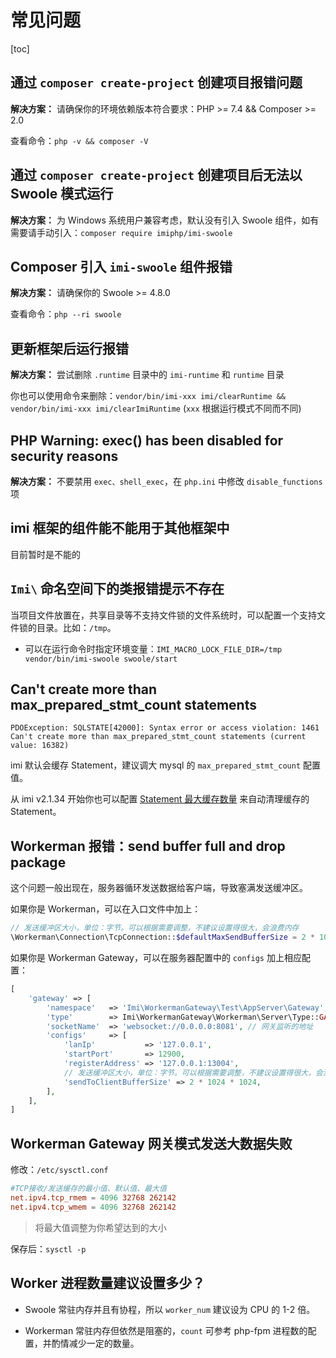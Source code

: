 # 常见问题

[toc]

## 通过 `composer create-project` 创建项目报错问题

**解决方案：** 请确保你的环境依赖版本符合要求：PHP >= 7.4 && Composer >= 2.0

查看命令：`php -v && composer -V`

## 通过 `composer create-project` 创建项目后无法以 Swoole 模式运行

**解决方案：** 为 Windows 系统用户兼容考虑，默认没有引入 Swoole 组件，如有需要请手动引入：`composer require imiphp/imi-swoole`

## Composer 引入 `imi-swoole` 组件报错

**解决方案：** 请确保你的 Swoole >= 4.8.0

查看命令：`php --ri swoole`

## 更新框架后运行报错

**解决方案：** 尝试删除 `.runtime` 目录中的 `imi-runtime` 和 `runtime` 目录

你也可以使用命令来删除：`vendor/bin/imi-xxx imi/clearRuntime && vendor/bin/imi-xxx imi/clearImiRuntime` (`xxx` 根据运行模式不同而不同)

## PHP Warning:  exec() has been disabled for security reasons

**解决方案：** 不要禁用 `exec、shell_exec`，在 `php.ini` 中修改 `disable_functions` 项

## imi 框架的组件能不能用于其他框架中

目前暂时是不能的

## `Imi\` 命名空间下的类报错提示不存在

当项目文件放置在，共享目录等不支持文件锁的文件系统时，可以配置一个支持文件锁的目录。比如：`/tmp`。

* 可以在运行命令时指定环境变量：`IMI_MACRO_LOCK_FILE_DIR=/tmp vendor/bin/imi-swoole swoole/start`

## Can't create more than max_prepared_stmt_count statements

```log
PDOException: SQLSTATE[42000]: Syntax error or access violation: 1461 Can't create more than max_prepared_stmt_count statements (current value: 16382)
```

imi 默认会缓存 Statement，建议调大 mysql 的 `max_prepared_stmt_count` 配置值。

从 imi v2.1.34 开始你也可以配置 [Statement 最大缓存数量](/v2.1/components/db/config.html) 来自动清理缓存的 Statement。

## Workerman 报错：send buffer full and drop package

这个问题一般出现在，服务器循环发送数据给客户端，导致塞满发送缓冲区。

如果你是 Workerman，可以在入口文件中加上：

```php
// 发送缓冲区大小，单位：字节。可以根据需要调整，不建议设置得很大，会浪费内存
\Workerman\Connection\TcpConnection::$defaultMaxSendBufferSize = 2 * 1024 * 1024;
```

如果你是 Workerman Gateway，可以在服务器配置中的 `configs` 加上相应配置：

```php
[
    'gateway' => [
        'namespace'   => 'Imi\WorkermanGateway\Test\AppServer\Gateway',
        'type'        => Imi\WorkermanGateway\Workerman\Server\Type::GATEWAY,
        'socketName'  => 'websocket://0.0.0.0:8081', // 网关监听的地址
        'configs'     => [
            'lanIp'           => '127.0.0.1',
            'startPort'       => 12900,
            'registerAddress' => '127.0.0.1:13004',
            // 发送缓冲区大小，单位：字节。可以根据需要调整，不建议设置得很大，会浪费内存
            'sendToClientBufferSize' => 2 * 1024 * 1024,
        ],
    ],
]
```

## Workerman Gateway 网关模式发送大数据失败

修改：`/etc/sysctl.conf`

```conf
#TCP接收/发送缓存的最小值、默认值、最大值
net.ipv4.tcp_rmem = 4096 32768 262142
net.ipv4.tcp_wmem = 4096 32768 262142
```

> 将最大值调整为你希望达到的大小

保存后：`sysctl -p`

## Worker 进程数量建议设置多少？

* Swoole 常驻内存并且有协程，所以 `worker_num` 建议设为 CPU 的 1-2 倍。

* Workerman 常驻内存但依然是阻塞的，`count` 可参考 php-fpm 进程数的配置，并酌情减少一定的数量。
